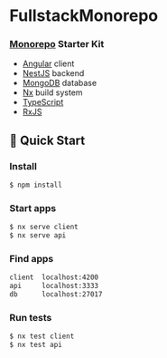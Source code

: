 # FullstackMonorepo

### [Monorepo](https://monorepo.tools/) Starter Kit

- [Angular](https://angular.io/) client
- [NestJS](https://nestjs.com/) backend
- [MongoDB](https://www.mongodb.com/) database
- [Nx](https://nx.dev) build system
- [TypeScript](https://www.typescriptlang.org/)
- [RxJS](https://rxjs.dev/)
  <br>

## 🔎 Quick Start

### Install

```bash
$ npm install
```

### Start apps

```bash
$ nx serve client
$ nx serve api
```

### Find apps

```bash
client  localhost:4200
api     localhost:3333
db      localhost:27017
```

### Run tests

```bash
$ nx test client
$ nx test api
```
